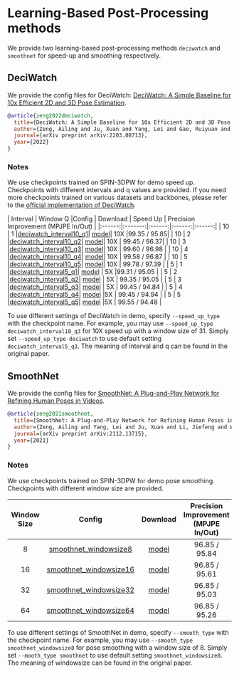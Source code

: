 # Learning-Based Post-Processing methods

We provide two learning-based post-processing methods ```deciwatch``` and ```smoothnet``` for speed-up and smoothing respectively.

## DeciWatch

We provide the config files for DeciWatch: [DeciWatch: A Simple Baseline for 10x Efficient 2D and 3D Pose Estimation](https://arxiv.org/pdf/2203.08713.pdf).

```BibTeX
@article{zeng2022deciwatch,
  title={DeciWatch: A Simple Baseline for 10x Efficient 2D and 3D Pose Estimation},
  author={Zeng, Ailing and Ju, Xuan and Yang, Lei and Gao, Ruiyuan and Zhu, Xizhou and Dai, Bo and Xu, Qiang},
  journal={arXiv preprint arXiv:2203.08713},
  year={2022}
}
```

### Notes

We use checkpoints trained on SPIN-3DPW for demo speed up. Checkpoints with different intervals and q values are provided. If you need more checkpoints trained on various datasets and backbones, please refer to the [official implementation of DeciWatch](https://github.com/cure-lab/DeciWatch).


| Interval |  Window Q  |Config  | Download | Speed Up | Precision Improvement (MPJPE In/Out) |
|:------:|:-------:|:------:|:------:|:------:|
| 10 | 1 |[deciwatch_interval10_q1](deciwatch_interval10_q1.py)| [model](https://openmmlab-share.oss-cn-hangzhou.aliyuncs.com/mmhuman3d/models/deciwatch/deciwatch_interval10_q1.pth.tar?versionId=CAEQOhiBgMChhsS9gxgiIDM5OGUwZGY0MTc4NTQ2M2NhZDEwMzU5MWUzMWNmZjY1)| 10X |99.35 / 95.85|
| 10 | 2 |[deciwatch_interval10_q2](deciwatch_interval10_q2.py)| [model](https://openmmlab-share.oss-cn-hangzhou.aliyuncs.com/mmhuman3d/models/deciwatch/deciwatch_interval10_q2.pth.tar?versionId=CAEQOhiBgICau8O9gxgiIDk1Y2Y0MzUxMmY0MDQzZThiYzhkMGJlMjc3ZDQ2NTQ2)| 10X | 99.45 / 96.37|
| 10 | 3 |[deciwatch_interval10_q3](deciwatch_interval10_q3.py)| [model](https://openmmlab-share.oss-cn-hangzhou.aliyuncs.com/mmhuman3d/models/deciwatch/deciwatch_interval10_q3.pth.tar?versionId=CAEQOhiBgICIq8O9gxgiIDZiMjEzMjY3ODA4MTQwNGY5NTU3OWNkZjRjZjI2ZDFi)| 10X | 99.60 / 96.98 |
| 10 | 4 |[deciwatch_interval10_q4](deciwatch_interval10_q4.py)| [model](https://openmmlab-share.oss-cn-hangzhou.aliyuncs.com/mmhuman3d/models/deciwatch/deciwatch_interval10_q4.pth.tar?versionId=CAEQOhiBgICUq8O9gxgiIDJkZjUwYWJmNTRkNjQxMDE4YmUyNWMwNTcwNGQ4M2Ix)| 10X | 99.58 / 96.87 |
| 10 | 5 |[deciwatch_interval10_q5](deciwatch_interval10_q5.py)| [model](https://openmmlab-share.oss-cn-hangzhou.aliyuncs.com/mmhuman3d/models/deciwatch/deciwatch_interval10_q5.pth.tar?versionId=CAEQOhiBgMCN7MS9gxgiIDUwNGFhM2Y0MGI3MjRiYWQ5NzZjODMwMDk3ZjU1OTk3)| 10X | 99.78 / 97.39 |
| 5 | 1 |[deciwatch_interval5_q1](deciwatch_interval5_q1.py)| [model](https://openmmlab-share.oss-cn-hangzhou.aliyuncs.com/mmhuman3d/models/deciwatch/deciwatch_interval5_q1.pth.tar?versionId=CAEQOhiBgIDfocS9gxgiIDkxN2Y3OWQzZmJiMTQyMTM5NWZhZTYxYmI0MDlmMDBh) | 5X |99.31 / 95.05 |
| 5 | 2 |[deciwatch_interval5_q2](deciwatch_interval5_q2.py)| [model](https://openmmlab-share.oss-cn-hangzhou.aliyuncs.com/mmhuman3d/models/deciwatch/deciwatch_interval5_q2.pth.tar?versionId=CAEQOhiBgIDgu8O9gxgiIDNjMDEyOWQ3NjRkODQ2YTI5MjUxYWU4NzhjOTc1YTRj) | 5X | 99.35 / 95.05 |
| 5 | 3 |[deciwatch_interval5_q3](deciwatch_interval5_q3.py)| [model](https://openmmlab-share.oss-cn-hangzhou.aliyuncs.com/mmhuman3d/models/deciwatch/deciwatch_interval5_q3.pth.tar?versionId=CAEQOhiBgIDJs8O9gxgiIDk1MDExMjI5Y2U1MDRmZjViMDBjOGU5YzY3OTRlNmE5) | 5X | 99.45 / 94.84 |
| 5 | 4 |[deciwatch_interval5_q4](deciwatch_interval5_q4.py)| [model](https://openmmlab-share.oss-cn-hangzhou.aliyuncs.com/mmhuman3d/models/deciwatch/deciwatch_interval5_q4.pth.tar?versionId=CAEQOhiBgMC.t8O9gxgiIGZjZWY3OTdhNGRjZjQyNjY5MGU5YzkxZTZjMWU1MTA2) |5X | 99.45 / 94.94 |
| 5 | 5 |[deciwatch_interval5_q5](deciwatch_interval5_q5.py)| [model](https://openmmlab-share.oss-cn-hangzhou.aliyuncs.com/mmhuman3d/models/deciwatch/deciwatch_interval5_q5.pth.tar?versionId=CAEQOhiBgMCyq8O9gxgiIDRjMzViMjllNWRiNjRlMzA5ZjczYWIxOGU2OGFkYjdl) |5X | 99.55 / 94.48 |

To use different settings of DeciWatch in demo, specify `--speed_up_type` with the checkpoint name. For example, you may use `--speed_up_type deciwatch_interval10_q3` for 10X speed up with a window size of 31. Simply set `--speed_up_type deciwatch` to use default setting `deciwatch_interval5_q3`. The meaning of interval and q can be found in the original paper.

## SmoothNet

We provide the config files for [SmoothNet: A Plug-and-Play Network for Refining Human Poses in Videos](https://arxiv.org/abs/2112.13715).


```BibTeX
@article{zeng2021smoothnet,
  title={SmoothNet: A Plug-and-Play Network for Refining Human Poses in Videos},
  author={Zeng, Ailing and Yang, Lei and Ju, Xuan and Li, Jiefeng and Wang, Jianyi and Xu, Qiang},
  journal={arXiv preprint arXiv:2112.13715},
  year={2021}
}
```

### Notes

We use checkpoints trained on SPIN-3DPW for demo pose smoothing. Checkpoints with different window size are provided.


| Window Size  |Config  | Download | Precision Improvement (MPJPE In/Out) | Smoothness Improvement (Accel In/Out) |
|:------:|:-------:|:------:|:------:|:------:|
| 8 |[smoothnet_windowsize8](smoothnet_windowsize8.py)| [model](https://openmmlab-share.oss-cn-hangzhou.aliyuncs.com/mmhuman3d/models/smoothnet/smoothnet_windowsize8.pth.tar?versionId=CAEQPhiBgMDo0s7shhgiIDgzNTRmNWM2ZWEzYTQyYzRhNzUwYTkzZWZkMmU5MWEw)| 96.85 / 95.84 | 34.62 / 7.13 |
| 16 |[smoothnet_windowsize16](smoothnet_windowsize16.py)| [model](https://openmmlab-share.oss-cn-hangzhou.aliyuncs.com/mmhuman3d/models/smoothnet/smoothnet_windowsize16.pth.tar?versionId=CAEQPhiBgMC.s87shhgiIGM3ZTI1ZGY1Y2NhNDQ2YzRiNmEyOGZhY2VjYWFiN2Zi)| 96.85 / 95.61| 34.62 / 6.35 |
| 32 |[smoothnet_windowsize32](smoothnet_windowsize32.py)| [model](https://openmmlab-share.oss-cn-hangzhou.aliyuncs.com/mmhuman3d/models/smoothnet/smoothnet_windowsize32.pth.tar?versionId=CAEQPhiBgIDf0s7shhgiIDhmYmM3YWQ0ZGI3NjRmZTc4NTk2NDE1MTA2MTUyMGRm)| 96.85 / 95.03 |34.62 / 6.11 |
| 64 |[smoothnet_windowsize64](smoothnet_windowsize64.py)| [model](https://openmmlab-share.oss-cn-hangzhou.aliyuncs.com/mmhuman3d/models/smoothnet/smoothnet_windowsize64.pth.tar?versionId=CAEQPhiBgMCyw87shhgiIGEwODI4ZjdiYmFkYTQ0NzZiNDVkODk3MDBlYzE1Y2Rh)| 96.85 / 95.26 | 34.62 / 6.02 |

To use different settings of SmoothNet in demo, specify `--smooth_type` with the checkpoint name. For example, you may use `--smooth_type smoothnet_windowsize8` for pose smoothing with a window size of 8. Simply set `--mooth_type smoothnet` to use default setting `smoothnet_windowsize8`. The meaning of windowsize can be found in the original paper.
